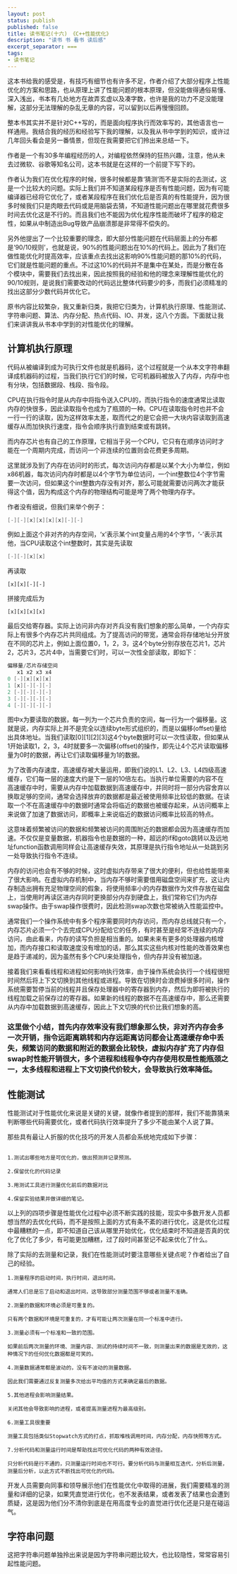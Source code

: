 ```yaml
---
layout: post
status: publish
published: false
title: 读书笔记(十六) 《C++性能优化》
description: "读书 书 看书 读后感"
excerpt_separator: ===
tags:
- 读书笔记
---
```


这本书给我的感受是，有技巧有细节也有许多不足，作者介绍了大部分程序上性能优化的方案和思路，也从原理上讲了性能问题的根本原理，但没能做得通俗易懂、深入浅出，书本有几处地方在故弄玄虚以及凑字数，也许是我的功力不足没能理解，这部分无法理解的杂乱无章的内容，可以留到以后再慢慢回顾。

整本书其实并不是针对C++写的，而是面向程序执行而效率写的，其他语言也一样通用。我结合我的经历和经验写下我的理解，以及我从书中学到的知识，或许过几年回头看会是另一番情景，但现在我需要把它们拎出来总结一下。

作者是一个有30多年编程经历的人，对编程依然保持的狂热兴趣，注意，他从未去过微软、谷歌等知名公司，这本书就是在这样的一个前提下写下的。

作者认为我们在优化程序的时候，很多时候都是靠‘猜测’而不是实际的去测试，这是一个比较大的问题。实际上我们并不知道某段程序是否有性能问题，因为有可能编译器已经将它优化了，或者某段程序在我们优化后是否真的有性能提升，因为很多时候我们只是肉眼去代码或是用脑袋去猜，不知道性能问题出在哪里就花费很多时间去优化这是不行的。而且我们也不能因为优化程序性能而破坏了程序的稳定性，如果从中制造出Bug导致产品崩溃那是非常得不偿失的。

另外他提出了一个比较重要的理念，即大部分性能问题在代码层面上的分布都是‘90/10规则’，也就是说，90%的性能问题出在10%的代码上。因此为了我们在做性能优化时提高效率，应该重点去找出这影响90%性能问题的那10%的代码，它们就是性能问题的重点。不过这10%的代码并不是集中在某处，而是分散在各个模块中，需要我们去找出来，因此按照我的经验和他的理念来理解性能优化的90/10规则，是说我们需要改动的代码远比整体代码要少的多，而我们必须精准的找出这部分少数代码并优化它。

原书内容比较繁杂，我又重新归类，我把它归类为，计算机执行原理、性能测试、字符串问题、算法、内存分配、热点代码、IO、并发，这八个方面。下面就让我们来讲讲我从书本中学到的对性能优化的理解。

## 计算机执行原理

代码从被编译到成为可执行文件也就是机器码，这个过程就是一个从本文字符串翻译成机器码的过程，当我们执行它们的时候，它可机器码被放入了内存，内存中也有分块，包括数据段、栈段、指令段。

CPU在执行指令时是从内存中将指令送入CPU的，而执行指令的速度通常比读取内存的快很多，因此读取指令也成为了瓶颈的一种。CPU在读取指令时也并不会一行一行的读取，因为这样效率太差，取而代之的是它会把一大块内容读取到高速缓存从而加快执行速度，指令会顺序执行直到结束或有跳转。

而内存芯片也有自己的工作原理，它相当于另一个CPU，它只有在顺序访问时才能在一个周期内完成，而访问一个非连续的位置则会花费更多周期。

这里就涉及到了内存在访问时的形式，每次访问内存都是以某个大小为单位，例如x86机器，每次访问内存时都是以4个字节为单位访问，一个int整数位4个字节需要一次访问，但如果这个int整数内存没有对齐，那么可能就需要访问两次才能获得这个值，因为构成这个内存的物理结构可能是垮了两个物理内存字。

作者没有细说，但我们来举个例子：

``` c
[-][-][x][x][x][x][-][-]
```

例如上面这个非对齐的内存空间，‘x’表示某个int变量占用的4个字节，‘-’表示其他，当CPU读取这个int整数时，其实是先读取

``` c
[-][-][x][x]
```

再读取

```
[x][x][-][-]
```

拼接完成后为

```
[x][x][x][x]
```

最后交给寄存器。实际上访问非内存对齐兵没有我们想象的那么简单，一个内存实际上有很多个内存芯片共同组成。为了提高访问的带宽，通常会将存储地址分开放在不同的芯片上，例如上面位置0，1，2，3，这4个byte分别存放在芯片1，芯片2，芯片3，芯片4中，当需要它们时，可以一次性全部读取，即如下：

``` c
偏移量/芯片存储空间
   x1 x2 x3 x4
0 [-][x][x][x]
1 [x][-][-][-]
2 [-][-][-][-]
3 [-][-][-][-]
4 [-][-][-][-]
```

图中x为要读取的数据，每一列为一个芯片负责的空间，每一行为一个偏移量。这就是说，内存实际上并不是完全以连续byte形式组织的，而是以偏移(offset)量给出具体地址。当我们读取[0][1][2][3]这4个byte数据时可以一次性读取，但如果从1开始读取1，2，3，4时就要多一次偏移(offset)的操作，即先让4个芯片读取偏移量为0时的数据，再让它们读取偏移量为1的数据。

为了改善内存速度，高速缓存被大量运用，即我们说的L1、L2、L3、L4四级高速缓存，它们每一层的速度大约是下一层的10倍左右。当执行单位需要的内容不在高速缓存中时，需要从内存中加载数据到高速缓存中，并同时将一部分内容舍弃以换取足够的空间，通常会选择放弃的数据都是最近被使用频率比较低的数据。在读取一个不在高速缓存中的数据时通常会将临近的数据也被缓存起来，从访问概率上来说做了加速了数据访问，即概率上来说临近的数据访问概率比较高的特点。

这意味着频繁被访问的数据和频繁被访问的周围附近的数据都会因为高速缓存而加速。不仅仅是变量数据，机器指令也是数据的一种，超远的if和goto跳转以及远地址function函数调用同样会让高速缓存失效，其原理是执行指令地址从一处跳到另一处导致执行指令不连续。

内存的访问也会有不够的时候，这时虚拟内存带来了很大的便利，但也给性能带来了很大影响。在虚拟内存机制中，当内存不够时需要借用磁盘空间来扩充，这让内存制造出拥有充足物理空间的假象，将使用频率小的内存数据作为文件存放在磁盘上，当使用时再读区进内存同时更换部分内存到硬盘上，我们常称它们为内存swap操作。由于swap操作很费时，因此检测swap次数也常被纳入性能监控中。

通常我们一个操作系统中有多个程序需要同时内存访问，而内存总线就只有一个，内存芯片必须一个个去完成CPU分配给它的任务，有时甚至是经常不连续的内存访问，由此看来，内存的读写负担是相当重的。如果未来有更多的处理器内核增加，而内存接口和读取速度没有增加的话，那么其实这些内核对性能的改善效果也是趋于递减的，因为虽然有多个CPU来处理指令，但内存并没有被加速。

接着我们来看看线程和进程如何影响执行效率，由于操作系统会执行一个线程很短时间然后将上下文切换到其他线程或进程。导致在切换时会浪费掉很多时间，操作系统需要暂停当前的线程并且保存处理器中的寄存器到内存，然后为即将被执行的线程加载之前保存过的寄存器。如果新的线程的数据不在高速缓存中，那么还需要从内存中加载数据到高速缓存，因此上下文切换的代价比我们想象的高。

### 这里做个小结，首先内存效率没有我们想象那么快，非对齐内存会多一次开销，指令远距离跳转和内存远距离访问都会让高速缓存命中丢失，频繁访问的数据和附近的数据会比较快，虚拟内存扩充了内存但swap时性能开销很大，多个进程和线程争夺内存使用权是性能瓶颈之一，太多线程和进程上下文切换代价较大，会导致执行效率降低。

## 性能测试

性能测试对于性能优化来说是关键的关键，就像作者提到的那样，我们不能靠猜来判断哪些代码需要优化，或者代码执行效率提升了多少不能由某个人说了算。

那些具有最让人折服的优化技巧的开发人员都会系统地完成如下步骤：

```

1.测试出哪些地方是可优化的，做出预测并记录预测。

2.保留优化的代码记录

3.用测试工具进行测量优化前后的数据对比

4.保留实验结果并做详细的笔记。

```

以上列的四项步骤是性能优化过程中必须不断实践的技能，现实中多数开发人员都想当然的去优化代码，而不是按照上面的方式有条不紊的进行优化，这是优化过程中最糟糕的一点，即不知道自己该从哪里开始优化，优化结束时不知道是否真的优化了优化了多少，有可能更加糟糕，过了段时间甚至记不起来优化了什么。

除了实际的去测量和记录，我们在性能测试时要注意哪些关键点呢？作者给出了自己的经验。

```
1.测量程序的启动时间，执行时间，退出时间。

通常人们总是忘了启动和退出时间，这导致部分测量范围不够或者测量不准确。

2.测量的数据和环境必须是可重复的。

只有两个数据和环境是可重复的，才有可能让两次测量在同一个标准中进行。

3.测量必须有一个标准和一致的范围。

如果前后两次测量的环境、测量内容、测试的持续时间不一致，则测量出来的数据是无效的，这种情况下的任何优化数据都是可笑的。

4.测量数据通常都是波动的，没有不波动的测量数据。

因此我们需要通过反复测量多次给出平均值的方式来确定最后的数据。

5.其他进程会影响测量结果。

关闭其他会导致影响的进程，或者提高测量进程为最高级别。

6.测量工具很重要

测量工具包括类似Stopwatch方式的打点，抓取堆栈调用时间，内存分配，内存快照等方式。

7.分析代码和测量运行时间是帮助找出可优化代码的两种有效途径。

只分析代码是行不通的，只测量运行时间也不可行。要分析代码与测量相互迭代，分析后测量，测量后分析，以此方式不断找出可优化的代码。

```

开发人员需要向同事和领导展示他们在性能优化中取得的进展，我们需要精准的测量和详细的记录，如果凭直觉进行优化，也不发表结果，或者发表了结果也会遭到质疑，这是因为他们分不清你到底是在用高度专业的直觉进行优化还是只是在碰运气。

## 字符串问题

这把字符串问题单独拎出来说是因为字符串问题比较大，也比较隐性，常常容易引起性能问题。







